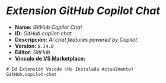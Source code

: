 <!-- Autor: Daniel Benjamin Perez Morales -->
<!-- GitHub: https://github.com/DanielBenjaminPerezMoralesDev13 -->
<!-- GitLab: https://gitlab.com/DanielBenjaminPerezMoralesDev13 -->
<!-- Correo electrónico: danielperezdev@proton.me -->

# ***Extension GitHub Copilot Chat***

- **Name:** *GitHub Copilot Chat*
- **ID:** *GitHub.copilot-chat*
- **Descripción:** *AI chat features powered by Copilot*
- **Versión:** *`0.14.0`*
- **Editor:** *GitHub*
- **[Vínculo de VS Marketplace:](https://marketplace.visualstudio.com/items?itemName=GitHub.copilot-chat "https://marketplace.visualstudio.com/items?itemName=GitHub.copilot-chat")**

```plaintext
# Id Extensión Vscode (No Instalada Actualmente)
GitHub.copilot-chat
```
